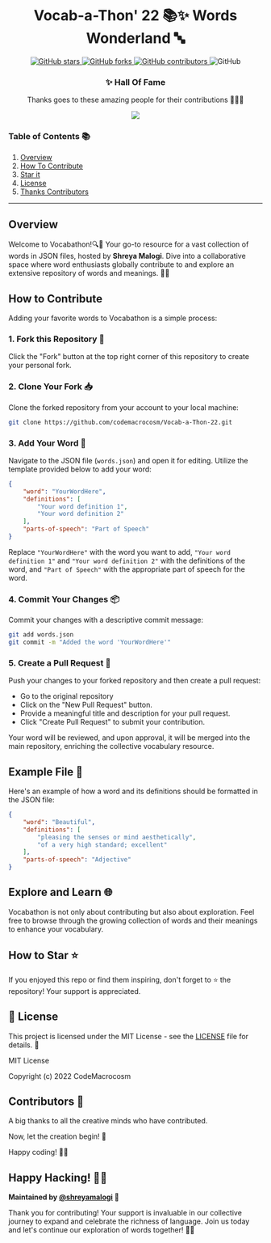 


<div align="center">

# Vocab-a-Thon' 22 📚✨ Words Wonderland 🔤 

</div>
<p align="center">
  <a href="https://github.com/CodeMacrocosm/Vocab-a-Thon-22/stargazers">
    <img src="https://img.shields.io/github/stars/CodeMacrocosm/Vocab-a-Thon-22?style=flat-square" alt="GitHub stars">
  </a>
  <a href="https://github.com/CodeMacrocosm/Vocab-a-Thon-22/network">
    <img src="https://img.shields.io/github/forks/CodeMacrocosm/Vocab-a-Thon-22?style=flat-square" alt="GitHub forks">
  </a>
  <a href="https://github.com/codemacrocosm/Vocab-a-Thon-22/graphs/contributors">
    <img src="https://img.shields.io/github/contributors/codemacrocosm/Vocab-a-Thon-22.svg" alt="GitHub contributors">
  </a>
  <img src="https://img.shields.io/github/license/CodeMacrocosm/Vocab-a-Thon-22" alt="GitHub">
</p>

<div align="center">

### ✨ Hall Of Fame

Thanks goes to these amazing people for their contributions 🎉🎉🎉

<a href="https://github.com/codeMacrocosm/Vocab-a-Thon-22/graphs/contributors">
  <img src="https://contrib.rocks/image?repo=codeMacrocosm/Vocab-a-Thon-22" />
</a>

</div>




### Table of Contents 📚

1. [Overview](#overview)
3. [How To Contribute](#how-to-contribute)
4. [Star it](#how-to-star-)
5. [License](#-license)
6. [Thanks Contributors](#contributors-)


---

## Overview

Welcome to Vocabathon!🔍📖 Your go-to resource for a vast collection of words in JSON files, hosted by **Shreya Malogi**. Dive into a collaborative space where word enthusiasts globally contribute to and explore an extensive repository of words and meanings. 🌟📣


## How to Contribute 

Adding your favorite words to Vocabathon is a simple process:

### 1. Fork this Repository 🍴

Click the "Fork" button at the top right corner of this repository to create your personal fork.

### 2. Clone Your Fork 📥

Clone the forked repository from your account to your local machine:

```bash
git clone https://github.com/codemacrocosm/Vocab-a-Thon-22.git
```

### 3. Add Your Word 📝

Navigate to the JSON file (`words.json`) and open it for editing. Utilize the template provided below to add your word:

```json
{
    "word": "YourWordHere",
    "definitions": [
        "Your word definition 1",
        "Your word definition 2"
    ],
    "parts-of-speech": "Part of Speech"
}
```

Replace `"YourWordHere"` with the word you want to add, `"Your word definition 1"` and `"Your word definition 2"` with the definitions of the word, and `"Part of Speech"` with the appropriate part of speech for the word.

### 4. Commit Your Changes 📦

Commit your changes with a descriptive commit message:

```bash
git add words.json
git commit -m "Added the word 'YourWordHere'"
```

### 5. Create a Pull Request 🎉

Push your changes to your forked repository and then create a pull request:

- Go to the original repository
- Click on the "New Pull Request" button.
- Provide a meaningful title and description for your pull request.
- Click "Create Pull Request" to submit your contribution.

Your word will be reviewed, and upon approval, it will be merged into the main repository, enriching the collective vocabulary resource.

## Example File 🎃

Here's an example of how a word and its definitions should be formatted in the JSON file:

```json
{
    "word": "Beautiful",
    "definitions": [
        "pleasing the senses or mind aesthetically",
        "of a very high standard; excellent"
    ],
    "parts-of-speech": "Adjective"
}
```

## Explore and Learn 🌐

Vocabathon is not only about contributing but also about exploration. Feel free to browse through the growing collection of words and their meanings to enhance your vocabulary.

## How to Star ⭐

If you enjoyed this repo or find them inspiring, don't forget to ⭐ the repository! Your support is appreciated.

## 📄 License

This project is licensed under the MIT License - see the [LICENSE](LICENSE) file for details. 📜

MIT License

Copyright (c) 2022 CodeMacrocosm



## Contributors 🙌

A big thanks to all the creative minds who have contributed.

Now, let the creation begin! 🎨

Happy coding! 🚀🎉

## Happy Hacking! 🎃👾



**Maintained by [@shreyamalogi](https://github.com/shreyamalogi) 🌟**

Thank you for contributing! Your support is invaluable in our collective journey to expand and celebrate the richness of language. Join us today and let's continue our exploration of words together! 🚀📖
